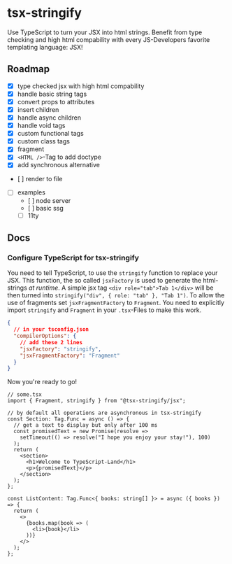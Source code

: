 # tsx-stringify

Use TypeScript to turn your JSX into html strings. Benefit from type checking and high html compability with every JS-Developers favorite templating language: JSX!

## Roadmap

- [x] type checked jsx with high html compability
- [x] handle basic string tags
- [x] convert props to attributes
- [x] insert children
- [x] handle async children
- [x] handle void tags
- [x] custom functional tags
- [x] custom class tags
- [x] fragment
- [x] `<HTML />`-Tag to add doctype
- [x] add synchronous alternative
- [ ] render to file
- [ ] examples
  - [ ] node server
  - [ ] basic ssg
  - [ ] 11ty

## Docs

### Configure TypeScript for tsx-stringify

You need to tell TypeScript, to use the `stringify` function to replace your JSX. This function, the so called `jsxFactory` is used to generate the html-strings _at runtime_. A simple jsx tag `<div role="tab">Tab 1</div>` will be then turned into `stringify("div", { role: "tab" }, "Tab 1")`. To allow the use of fragments set `jsxFragmentFactory` to `Fragment`. You need to explicitly import `stringify` and `Fragment` in your `.tsx`-Files to make this work.

```json
{
  // in your tsconfig.json
  "compilerOptions": {
    // add these 2 lines
    "jsxFactory": "stringify",
    "jsxFragmentFactory": "Fragment"
  }
}
```

Now you're ready to go!

```tsx
// some.tsx
import { Fragment, stringify } from "@tsx-stringify/jsx";

// by default all operations are asynchronous in tsx-stringify
const Section: Tag.Func = async () => {
  // get a text to display but only after 100 ms
  const promisedText = new Promise(resolve =>
    setTimeout(() => resolve("I hope you enjoy your stay!"), 100)
  );
  return (
    <section>
      <h1>Welcome to TypeScript-Land</h1>
      <p>{promisedText}</p>
    </section>
  );
};

const ListContent: Tag.Func<{ books: string[] }> = async ({ books }) => {
  return (
    <>
      {books.map(book => (
        <li>{book}</li>
      ))}
    </>
  );
};
```
